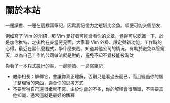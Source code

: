 # 關於本站

一邊讀書、一邊在這裡寫筆記，因爲我記憶力之短堪比金魚。順便可能交個朋友

例如寫了 Vim 的介紹，那 Vim 愛好者可能會看你的文章，覺得可以認識一下，於是加你推特，之後約在麥當勞見面，大家聊 Vim 外掛、設定與新功能，工作時的心得，最近在寫什麼程式，學什麼東西。知道其他公司的情況，有助於避免以管窺天，以為自己工作的公司做法就是對的，避免不知不覺技能被淘汰

你看了一本程式設計的書，一邊閱讀、一邊寫筆記：

- 教學相長：解釋它，會讓你真正理解，否則只是看過去而已，而且經過你的腦子整理後的東西，適合你的思考方式
- 不要覺得自己還很嫩就不寫。由於你會的不多，你的解釋會很簡單，不需要其他知識，通常這就是最好的解釋
